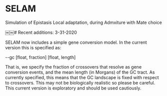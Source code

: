 # SELAM
Simulation of Epistasis Local adaptation, during Admxiture with Mate choice

￼￼# Recent additions: 3-31-2020

SELAM now includes a simple gene conversion model. In the current version this is specified as:

--gc [float, fraction] [float, length]

That is, we specify the fraction of crossovers that resolve as gene conversion events, and the mean length (in Morgans) of the GC tract. As currently specified, this means that the GC landscape is fixed with respect to crossovers. This may not be biologically realistic so please be careful. This current version is exploratory and should be used cautiously. 
